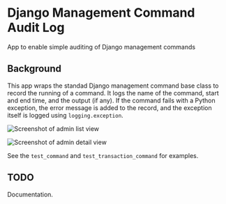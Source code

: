 # Django Management Command Audit Log

App to enable simple auditing of Django management commands

## Background

This app wraps the standad Django management command base class to record the running of a command. It logs the name of the command, start and end time, and the output (if any). If the command fails with a Python exception, the error message is added to the record, and the exception itself is logged using `logging.exception`.

![Screenshot of admin list view](https://github.com/yunojuno/django-managment-command-log/blob/master/screenshots/detail-view.png")

![Screenshot of admin detail view](https://github.com/yunojuno/django-managment-command-log/blob/master/screenshots/detail-view.png")

See the `test_command` and `test_transaction_command` for examples.

## TODO

Documentation.
